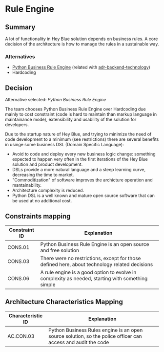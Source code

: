 # Rule Engine

## Summary

A lot of functionality in Hey Blue solution depends on business rules. A core decision of the architecture is how to manage the rules in a sustainable way.


### Alternatives

- [Python Business Rule Engine](https://pypi.org/project/business-rule-engine/) (related with [adr-backend-technology](./adr-backend-technology.md))
- Hardcoding

## Decision 

Alternative selected: *Python Business Rule Engine*

The team chooses Python Business Rule Engine over Hardcoding due mainly to cost constraint (code is hard to maintain than markup language in maintainance mode), extensibility and usability of the solution for developers.

Due to the startup nature of Hey Blue, and trying to minimize the need of code development to a minimum (see restrictions) there are several benefits in usinge some business DSL (Domain Specific Language):

- Avoid to code and deploy every new business logic change: something expected to happen very often in the first iterations of the Hey Blue solution and product development.
- DSLs provide a more natural language and a steep learning curve, decreasing the time to market.
- "Commoditization" of software improves the archicture operation and mantainability.
- Architecture complexity is reduced.
- Python DSL is a well known and mature open source software that can be used at no additional cost.

## Constraints mapping

| Constraint ID | Explanation |
| ------------- | ----------- |
| CONS.01 | Python Business Rule Engine is an open source and free solution |
| CONS.03 | There were no restrictions, except for those defined here, about technology related decisions |
| CONS.06 | A rule engine is a good option to evolve in complexity as needed, starting with something simple |

## Architecture Characteristics Mapping

| Characteristic ID | Explanation |
| ------------- | ----------- |
| AC.CON.03 | Python Business Rules engine is an open source solution, so the police officer can access and audit the code |
